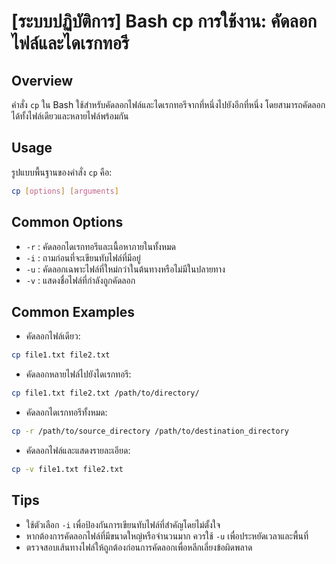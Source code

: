 # [ระบบปฏิบัติการ] Bash cp การใช้งาน: คัดลอกไฟล์และไดเรกทอรี

## Overview
คำสั่ง `cp` ใน Bash ใช้สำหรับคัดลอกไฟล์และไดเรกทอรีจากที่หนึ่งไปยังอีกที่หนึ่ง โดยสามารถคัดลอกได้ทั้งไฟล์เดียวและหลายไฟล์พร้อมกัน

## Usage
รูปแบบพื้นฐานของคำสั่ง `cp` คือ:

```bash
cp [options] [arguments]
```

## Common Options
- `-r` : คัดลอกไดเรกทอรีและเนื้อหาภายในทั้งหมด
- `-i` : ถามก่อนที่จะเขียนทับไฟล์ที่มีอยู่
- `-u` : คัดลอกเฉพาะไฟล์ที่ใหม่กว่าในต้นทางหรือไม่มีในปลายทาง
- `-v` : แสดงชื่อไฟล์ที่กำลังถูกคัดลอก

## Common Examples
- คัดลอกไฟล์เดียว:
```bash
cp file1.txt file2.txt
```

- คัดลอกหลายไฟล์ไปยังไดเรกทอรี:
```bash
cp file1.txt file2.txt /path/to/directory/
```

- คัดลอกไดเรกทอรีทั้งหมด:
```bash
cp -r /path/to/source_directory /path/to/destination_directory
```

- คัดลอกไฟล์และแสดงรายละเอียด:
```bash
cp -v file1.txt file2.txt
```

## Tips
- ใช้ตัวเลือก `-i` เพื่อป้องกันการเขียนทับไฟล์ที่สำคัญโดยไม่ตั้งใจ
- หากต้องการคัดลอกไฟล์ที่มีขนาดใหญ่หรือจำนวนมาก ควรใช้ `-u` เพื่อประหยัดเวลาและพื้นที่
- ตรวจสอบเส้นทางไฟล์ให้ถูกต้องก่อนการคัดลอกเพื่อหลีกเลี่ยงข้อผิดพลาด